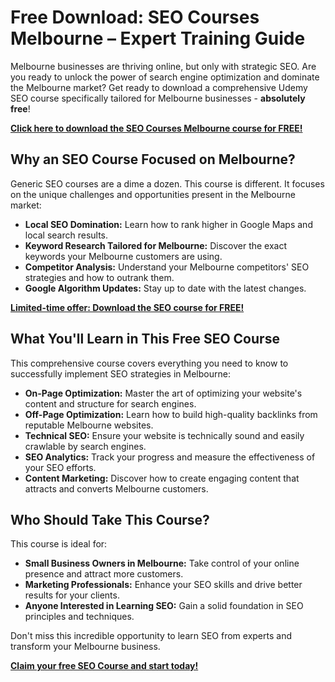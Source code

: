 # Free Download: SEO Courses Melbourne – Expert Training Guide

Melbourne businesses are thriving online, but only with strategic SEO. Are you ready to unlock the power of search engine optimization and dominate the Melbourne market? Get ready to download a comprehensive Udemy SEO course specifically tailored for Melbourne businesses - **absolutely free**!

[**Click here to download the SEO Courses Melbourne course for FREE!**](https://udemywork.com/seo-courses-melbourne)

## Why an SEO Course Focused on Melbourne?

Generic SEO courses are a dime a dozen. This course is different. It focuses on the unique challenges and opportunities present in the Melbourne market:

*   **Local SEO Domination:** Learn how to rank higher in Google Maps and local search results.
*   **Keyword Research Tailored for Melbourne:** Discover the exact keywords your Melbourne customers are using.
*   **Competitor Analysis:** Understand your Melbourne competitors' SEO strategies and how to outrank them.
*   **Google Algorithm Updates:** Stay up to date with the latest changes.

[**Limited-time offer: Download the SEO course for FREE!**](https://udemywork.com/seo-courses-melbourne)

## What You'll Learn in This Free SEO Course

This comprehensive course covers everything you need to know to successfully implement SEO strategies in Melbourne:

*   **On-Page Optimization:** Master the art of optimizing your website's content and structure for search engines.
*   **Off-Page Optimization:** Learn how to build high-quality backlinks from reputable Melbourne websites.
*   **Technical SEO:** Ensure your website is technically sound and easily crawlable by search engines.
*   **SEO Analytics:** Track your progress and measure the effectiveness of your SEO efforts.
*   **Content Marketing:** Discover how to create engaging content that attracts and converts Melbourne customers.

## Who Should Take This Course?

This course is ideal for:

*   **Small Business Owners in Melbourne:** Take control of your online presence and attract more customers.
*   **Marketing Professionals:** Enhance your SEO skills and drive better results for your clients.
*   **Anyone Interested in Learning SEO:** Gain a solid foundation in SEO principles and techniques.

Don't miss this incredible opportunity to learn SEO from experts and transform your Melbourne business.

[**Claim your free SEO Course and start today!**](https://udemywork.com/seo-courses-melbourne)
